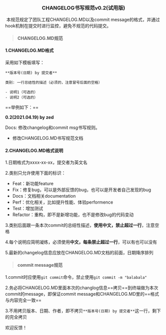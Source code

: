 ### <center>CHANGELOG书写规范v0.2(试用版)</center>

​		本规范规定了团队工程CHANGELOG.MD以及commit message的格式，并通过hook机制在提交时进行监控，避免不规范的代码提交。

> #### CHANGELOG.MD规范

#### 1.CHANGELOG.MD格式

采用如下模板填写：

```
**版本号(日期) by 提交者**

类别: 一行总结性的描述（必须的，注意冒号后面的空格）

- 说明1（可选的）
- 说明2（可选的）
```

==举例如下：==

**0.2(2021.04.19) by zed**

Docs: 修改changelog和commit msg书写规则。

- 修改CHANGELOG.MD书写规范文档

#### 2.CHANGELOG.MD格式说明

1.日期格式为xxxx-xx-xx，提交者为英文名

2.类别只允许使用下面的标识：

- Feat：新功能feature
- Fix：修复bug，可以是外部反馈的bug，也可以是开发者自己发现的bug
- Docs：文档相关documentation
- Perf：优化相关，比如提升性能、体验performence
- Test：增加测试
- Refactor：重构，即不是新增功能，也不是修改bug的代码变动

3.类别后面跟一条本次commit的总结性描述，**使用中文，禁止超过一行**，注意空格

4.每个说明应简明凝练，必须使用**中文，每条禁止超过一行**，可以有也可以没有

5.最新的changelog信息应放在CHANGELOG.MD文档的前面，日期降序排列



> #### commit message规范

1.commit时应使用`git commit`命令，禁止使用`git commit -m "balabala"`

2.务必将CHANGELOG.MD里面本次的changlog信息==拷贝==到终端做为本次commit的message，即保证commit message和CHANGELOG.MD里的==格式与内容完全一致==

3.不用拷贝版本、日期、作者，即不拷贝`**版本号(日期) by 提交者**`这一行，剩下的完全拷贝



欢迎反馈！





